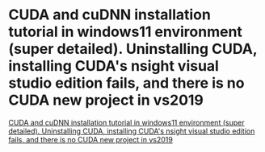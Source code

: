 # CUDA and cuDNN installation tutorial in windows11 environment (super detailed). Uninstalling CUDA, installing CUDA's nsight visual studio edition fails, and there is no CUDA new project in vs2019
[CUDA and cuDNN installation tutorial in windows11 environment (super detailed). Uninstalling CUDA, installing CUDA's nsight visual studio edition fails, and there is no CUDA new project in vs2019](https://aiwithcloud.com/2022/09/19/cuda_and_cudnn_installation_tutorial_in_windows11_environment_super_detailed-_uninstalling_cuda_installing_cudas_nsight_visual_studio_edition_fails_and_there_is_no_cuda_new_project_in_vs2019/)